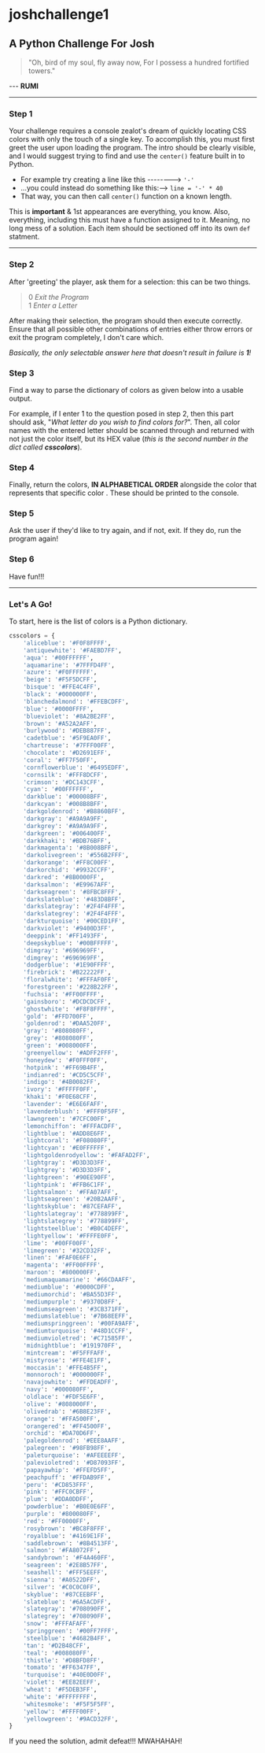 joshchallenge1
==============


A Python Challenge For Josh
---------------------------


> "Oh, bird of my soul, fly away now, For I possess a hundred fortified towers."

--- **RUMI**


---

### Step 1

Your challenge requires a console zealot's dream of quickly locating CSS colors
with only the touch of a single key. To accomplish this, you must first greet
the user upon loading the program. The intro should be clearly visible, and I would
suggest trying to find and use the  `center()` feature built in to Python.

- For example try creating a line like this -------->  `'-'`
- ...you could instead do something like this:--> `line = '-' * 40`
- That way, you can then call `center()` function on a known length.

This is **important** & 1st appearances are everything, you know.
Also, everything, including this must have a function assigned to it. Meaning, no
long mess of a solution. Each item should be sectioned off into its own `def` statment.

---

### Step 2

After 'greeting' the player, ask them for a selection: this can be two things.

>0	_Exit the Program_   
1	_Enter a Letter_


After making their selection, the program should then execute correctly. Ensure
that all possible other combinations of entries either throw errors or exit the
program completely, I don't care which.

_Basically, the only selectable answer here that doesn't result in failure is **1**!_


### Step 3

Find a way to parse the dictionary of colors as given below into a usable output.

For example, if I enter 1 to the question posed in step 2, then this part should
ask, "_What letter do you wish to find colors for?_". Then, all color names with
the entered letter should be scanned through and returned with not just the color
itself, but its HEX value (*this is the second number in the dict called
__csscolors__*).

### Step 4

Finally, return the colors, **IN ALPHABETICAL ORDER** alongside the color
that represents that specific color . These should be printed to the console.

### Step 5

Ask the user if they'd like to try again, and if not, exit. If they do, run
the program again!

 ### Step 6


 Have fun!!!

---

### Let's A Go!
To start, here is the list of colors is a Python dictionary.

```python
csscolors = {
    'aliceblue': '#F0F8FFFF',
    'antiquewhite': '#FAEBD7FF',
    'aqua': '#00FFFFFF',
    'aquamarine': '#7FFFD4FF',
    'azure': '#F0FFFFFF',
    'beige': '#F5F5DCFF',
    'bisque': '#FFE4C4FF',
    'black': '#000000FF',
    'blanchedalmond': '#FFEBCDFF',
    'blue': '#0000FFFF',
    'blueviolet': '#8A2BE2FF',
    'brown': '#A52A2AFF',
    'burlywood': '#DEB887FF',
    'cadetblue': '#5F9EA0FF',
    'chartreuse': '#7FFF00FF',
    'chocolate': '#D2691EFF',
    'coral': '#FF7F50FF',
    'cornflowerblue': '#6495EDFF',
    'cornsilk': '#FFF8DCFF',
    'crimson': '#DC143CFF',
    'cyan': '#00FFFFFF',
    'darkblue': '#00008BFF',
    'darkcyan': '#008B8BFF',
    'darkgoldenrod': '#B8860BFF',
    'darkgray': '#A9A9A9FF',
    'darkgrey': '#A9A9A9FF',
    'darkgreen': '#006400FF',
    'darkkhaki': '#BDB76BFF',
    'darkmagenta': '#8B008BFF',
    'darkolivegreen': '#556B2FFF',
    'darkorange': '#FF8C00FF',
    'darkorchid': '#9932CCFF',
    'darkred': '#8B0000FF',
    'darksalmon': '#E9967AFF',
    'darkseagreen': '#8FBC8FFF',
    'darkslateblue': '#483D8BFF',
    'darkslategray': '#2F4F4FFF',
    'darkslategrey': '#2F4F4FFF',
    'darkturquoise': '#00CED1FF',
    'darkviolet': '#9400D3FF',
    'deeppink': '#FF1493FF',
    'deepskyblue': '#00BFFFFF',
    'dimgray': '#696969FF',
    'dimgrey': '#696969FF',
    'dodgerblue': '#1E90FFFF',
    'firebrick': '#B22222FF',
    'floralwhite': '#FFFAF0FF',
    'forestgreen': '#228B22FF',
    'fuchsia': '#FF00FFFF',
    'gainsboro': '#DCDCDCFF',
    'ghostwhite': '#F8F8FFFF',
    'gold': '#FFD700FF',
    'goldenrod': '#DAA520FF',
    'gray': '#808080FF',
    'grey': '#808080FF',
    'green': '#008000FF',
    'greenyellow': '#ADFF2FFF',
    'honeydew': '#F0FFF0FF',
    'hotpink': '#FF69B4FF',
    'indianred': '#CD5C5CFF',
    'indigo': '#4B0082FF',
    'ivory': '#FFFFF0FF',
    'khaki': '#F0E68CFF',
    'lavender': '#E6E6FAFF',
    'lavenderblush': '#FFF0F5FF',
    'lawngreen': '#7CFC00FF',
    'lemonchiffon': '#FFFACDFF',
    'lightblue': '#ADD8E6FF',
    'lightcoral': '#F08080FF',
    'lightcyan': '#E0FFFFFF',
    'lightgoldenrodyellow': '#FAFAD2FF',
    'lightgray': '#D3D3D3FF',
    'lightgrey': '#D3D3D3FF',
    'lightgreen': '#90EE90FF',
    'lightpink': '#FFB6C1FF',
    'lightsalmon': '#FFA07AFF',
    'lightseagreen': '#20B2AAFF',
    'lightskyblue': '#87CEFAFF',
    'lightslategray': '#778899FF',
    'lightslategrey': '#778899FF',
    'lightsteelblue': '#B0C4DEFF',
    'lightyellow': '#FFFFE0FF',
    'lime': '#00FF00FF',
    'limegreen': '#32CD32FF',
    'linen': '#FAF0E6FF',
    'magenta': '#FF00FFFF',
    'maroon': '#800000FF',
    'mediumaquamarine': '#66CDAAFF',
    'mediumblue': '#0000CDFF',
    'mediumorchid': '#BA55D3FF',
    'mediumpurple': '#9370D8FF',
    'mediumseagreen': '#3CB371FF',
    'mediumslateblue': '#7B68EEFF',
    'mediumspringgreen': '#00FA9AFF',
    'mediumturquoise': '#48D1CCFF',
    'mediumvioletred': '#C71585FF',
    'midnightblue': '#191970FF',
    'mintcream': '#F5FFFAFF',
    'mistyrose': '#FFE4E1FF',
    'moccasin': '#FFE4B5FF',
    'monnoroch': '#000000FF',
    'navajowhite': '#FFDEADFF',
    'navy': '#000080FF',
    'oldlace': '#FDF5E6FF',
    'olive': '#808000FF',
    'olivedrab': '#6B8E23FF',
    'orange': '#FFA500FF',
    'orangered': '#FF4500FF',
    'orchid': '#DA70D6FF',
    'palegoldenrod': '#EEE8AAFF',
    'palegreen': '#98FB98FF',
    'paleturquoise': '#AFEEEEFF',
    'palevioletred': '#D87093FF',
    'papayawhip': '#FFEFD5FF',
    'peachpuff': '#FFDAB9FF',
    'peru': '#CD853FFF',
    'pink': '#FFC0CBFF',
    'plum': '#DDA0DDFF',
    'powderblue': '#B0E0E6FF',
    'purple': '#800080FF',
    'red': '#FF0000FF',
    'rosybrown': '#BC8F8FFF',
    'royalblue': '#4169E1FF',
    'saddlebrown': '#8B4513FF',
    'salmon': '#FA8072FF',
    'sandybrown': '#F4A460FF',
    'seagreen': '#2E8B57FF',
    'seashell': '#FFF5EEFF',
    'sienna': '#A0522DFF',
    'silver': '#C0C0C0FF',
    'skyblue': '#87CEEBFF',
    'slateblue': '#6A5ACDFF',
    'slategray': '#708090FF',
    'slategrey': '#708090FF',
    'snow': '#FFFAFAFF',
    'springgreen': '#00FF7FFF',
    'steelblue': '#4682B4FF',
    'tan': '#D2B48CFF',
    'teal': '#008080FF',
    'thistle': '#D8BFD8FF',
    'tomato': '#FF6347FF',
    'turquoise': '#40E0D0FF',
    'violet': '#EE82EEFF',
    'wheat': '#F5DEB3FF',
    'white': '#FFFFFFFF',
    'whitesmoke': '#F5F5F5FF',
    'yellow': '#FFFF00FF',
    'yellowgreen': '#9ACD32FF',
}

```

If you need the solution, admit defeat!!! MWAHAHAH!

